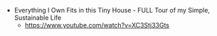 - Everything I Own Fits in this Tiny House - FULL Tour of my Simple, Sustainable Life
    - https://www.youtube.com/watch?v=XC3Stj33Gts


